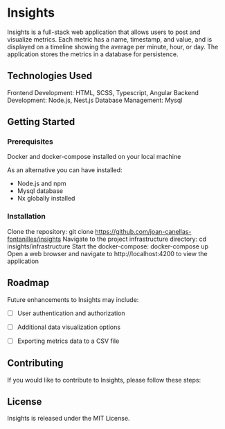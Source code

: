 # Insights

Insights is a full-stack web application that allows users to post and visualize metrics. Each metric has a name, timestamp, and value, and is displayed on a timeline showing the average per minute, hour, or day. The application stores the metrics in a database for persistence.

## Technologies Used

Frontend Development: HTML, SCSS, Typescript, Angular
Backend Development: Node.js, Nest.js
Database Management: Mysql

## Getting Started

### Prerequisites
Docker and docker-compose installed on your local machine

As an alternative you can have installed:
- Node.js and npm
- Mysql database
- Nx globally installed

### Installation

Clone the repository: git clone https://github.com/joan-canellas-fontanilles/insights
Navigate to the project infrastructure directory: cd insights/infrastructure
Start the docker-compose: docker-compose up
Open a web browser and navigate to http://localhost:4200 to view the application

## Roadmap
Future enhancements to Insights may include:

- [ ] User authentication and authorization
- [ ] Additional data visualization options
- [ ] Exporting metrics data to a CSV file


## Contributing
If you would like to contribute to Insights, please follow these steps:

## License
Insights is released under the MIT License.
